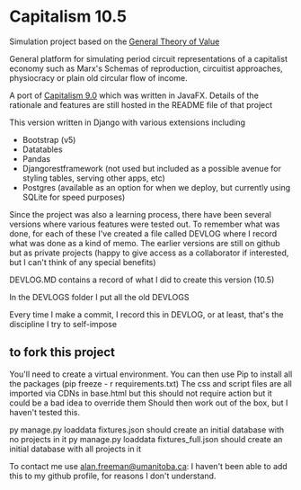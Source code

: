 # Capitalism 10.5
Simulation project based on the [General Theory of Value](https://www.academia.edu/49503297/A_General_Theory_of_Value_and_Money_part_1)

General platform for simulating period circuit representations of a capitalist economy such as Marx's Schemas of reproduction, circuitist approaches, physiocracy or plain old circular flow of income.

A port of [Capitalism 9.0](https://github.com/axfreeman/capitalism-9.0) which was written in JavaFX. Details of the rationale and features are still hosted in the README file of that project

This version written in Django with various extensions including

* Bootstrap (v5)
* Datatables
* Pandas
* Djangorestframework (not used but included as a possible avenue for styling tables, serving other apps, etc)
* Postgres (available as an option for when we deploy, but currently using SQLite for speed purposes)

Since the project was also a learning process, there have been several versions where various features were tested out. To remember what was done, for each of these I've created a file called DEVLOG where I record what was done as a kind of memo. The earlier versions are still on github but as private projects (happy to give access as a collaborator if interested, but I can't think of any special benefits)

DEVLOG.MD contains a record of what I did to create this version (10.5)

In the DEVLOGS folder I put all the old DEVLOGS

Every time I make a commit, I record this in DEVLOG, or at least, that's the discipline I try to self-impose

## to fork this project

You'll need to create a virtual environment.
You can then use Pip to install all the packages (pip freeze - r requirements.txt)
The css and script files are all imported via CDNs in base.html but this should not require action but it could be a bad idea to override them
Should then work out of the box, but I haven't tested this. 

py manage.py loaddata fixtures.json should create an initial database with no projects in it
py manage.py loaddata fixtures_full.json should create an initial database with all projects in it

To contact me use alan.freeman@umanitoba.ca: I haven't been able to add this to my github profile, for reasons I don't understand.




